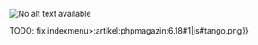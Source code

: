 ![No alt text available](/de/artikel/phpmagazin/php-magazin-6-18_cover_595x842.jpg)

TODO: fix indexmenu>:artikel:phpmagazin:6.18#1|js#tango.png}}
